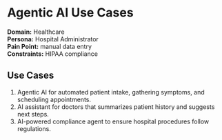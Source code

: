 # Agentic AI Use Cases

**Domain:** Healthcare  
**Persona:** Hospital Administrator  
**Pain Point:** manual data entry  
**Constraints:** HIPAA compliance

## Use Cases
1. Agentic AI for automated patient intake, gathering symptoms, and scheduling appointments.  
2. AI assistant for doctors that summarizes patient history and suggests next steps.  
3. AI-powered compliance agent to ensure hospital procedures follow regulations.
